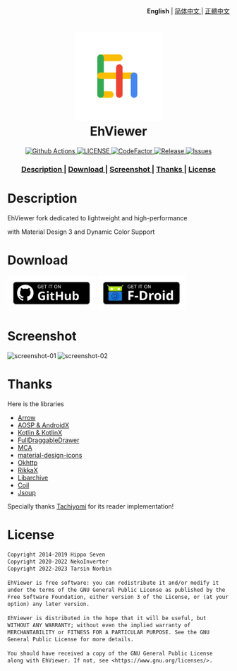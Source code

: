 <p align="right">
  <strong>English</strong>
  <span> | </span>
  <a href="https://github.com/Ehviewer-Overhauled/Ehviewer/blob/1.8.x.x/docs/README/zh-cn.md">
  简体中文
  </a>
  <span> | </span>
  <a href="https://github.com/Ehviewer-Overhauled/Ehviewer/blob/1.8.x.x/docs/README/zh-tw.md">
  正體中文
  </a>
</p>

<h1 align="center">
  <img src="https://github.com/Ehviewer-Overhauled/Art/blob/master/launcher_icon-web.svg" width="200">
  <br>EhViewer<br>
</h1>

<p align="center">
  <a href="https://github.com/Ehviewer-Overhauled/Ehviewer/actions/workflows/ci.yml">
    <img src="https://github.com/Ehviewer-Overhauled/Ehviewer/actions/workflows/ci.yml/badge.svg" alt="Github Actions">
  </a>
  <a href="https://github.com/Ehviewer-Overhauled/Ehviewer/blob/1.8.x.x/LICENSE">
    <img src="https://img.shields.io/github/license/Ehviewer-Overhauled/Ehviewer" alt="LICENSE">
  </a>
  <a href="https://www.codefactor.io/repository/github/Ehviewer-Overhauled/ehviewer">
    <img src="https://www.codefactor.io/repository/github/Ehviewer-Overhauled/ehviewer/badge" alt="CodeFactor">
  </a>
  <a href="https://github.com/Ehviewer-Overhauled/Ehviewer/releases">
    <img src="https://img.shields.io/github/v/release/Ehviewer-Overhauled/ehviewer?include_prereleases" alt="Release">
  </a>
  <a href="https://github.com/Ehviewer-Overhauled/Ehviewer/issues">
    <img src="https://img.shields.io/github/issues/Ehviewer-Overhauled/ehviewer" alt="Issues">
  </a>
</p>

<div align="center">
  <h3>
    <a href="https://github.com/Ehviewer-Overhauled/Ehviewer/blob/1.8.x.x/docs/README/en.md#description">
    Description
    </a>
    <span> | </span>
    <a href="https://github.com/Ehviewer-Overhauled/Ehviewer/blob/1.8.x.x/docs/README/en.md#download">
    Download
    </a>
    <span> | </span>
    <a href="https://github.com/Ehviewer-Overhauled/Ehviewer/blob/1.8.x.x/docs/README/en.md#screenshot">
    Screenshot
    </a>
    <span> | </span>
    <a href="https://github.com/Ehviewer-Overhauled/Ehviewer/blob/1.8.x.x/docs/README/en.md#thanks">
    Thanks
    </a>
    <span> | </span>
    <a href="https://github.com/Ehviewer-Overhauled/Ehviewer/blob/1.8.x.x/docs/README/en.md#license">
    License
    </a>
  </h3>
</div>

# Description

EhViewer fork dedicated to lightweight and high-performance

with Material Design 3 and Dynamic Color Support

# Download

<a href="https://github.com/Ehviewer-Overhauled/Ehviewer/releases"><img alt="Get it on GitHub" src="https://github.com/Ehviewer-Overhauled/Art/blob/master/get-it-on-github.svg" width="200px"/></a> <a href="https://github.com/Ehviewer-Overhauled/fdroid-repo"><img alt="Get it on F-Droid" src="https://github.com/Ehviewer-Overhauled/Art/blob/master/get-it-on-fdroid.svg" width="200px"/></a>

# Screenshot

![screenshot-01](https://github.com/Ehviewer-Overhauled/Art/blob/master/screenshot-01.png)
![screenshot-02](https://github.com/Ehviewer-Overhauled/Art/blob/master/screenshot-02.png)

# Thanks

Here is the libraries

- [Arrow](https://arrow-kt.io/)
- [AOSP & AndroidX](http://source.android.com/)
- [Kotlin & KotlinX](https://kotlinlang.org/)
- [FullDraggableDrawer](https://github.com/PureWriter/FullDraggableDrawer)
- [MCA](https://github.com/material-components/material-components-android)
- [material-design-icons](https://github.com/google/material-design-icons)
- [Okhttp](https://square.github.io/okhttp/)
- [RikkaX](https://github.com/RikkaApps/RikkaX)
- [Libarchive](http://www.libarchive.org/)
- [Coil](https://coil-kt.github.io/coil/)
- [Jsoup](https://jsoup.org/)

Specially thanks [Tachiyomi](https://tachiyomi.org/) for its reader implementation!

# License

    Copyright 2014-2019 Hippo Seven
    Copyright 2020-2022 NekoInverter
    Copyright 2022-2023 Tarsin Norbin

    EhViewer is free software: you can redistribute it and/or modify it under the terms of the GNU General Public License as published by the Free Software Foundation, either version 3 of the License, or (at your option) any later version.

    EhViewer is distributed in the hope that it will be useful, but WITHOUT ANY WARRANTY; without even the implied warranty of MERCHANTABILITY or FITNESS FOR A PARTICULAR PURPOSE. See the GNU General Public License for more details.

    You should have received a copy of the GNU General Public License along with EhViewer. If not, see <https://www.gnu.org/licenses/>.
